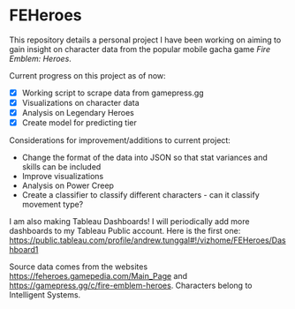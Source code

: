 # FEHeroes

This repository details a personal project I have been working on aiming to gain insight on character data from the popular mobile gacha game *Fire Emblem: Heroes*.

Current progress on this project as of now:

- [x] Working script to scrape data from gamepress.gg
- [x] Visualizations on character data
- [x] Analysis on Legendary Heroes
- [x] Create model for predicting tier

Considerations for improvement/additions to current project:

- Change the format of the data into JSON so that stat variances and skills can be included
- Improve visualizations
- Analysis on Power Creep
- Create a classifier to classify different characters - can it classify movement type?

I am also making Tableau Dashboards! I will periodically add more dashboards to my Tableau Public account. Here is the first one:  
https://public.tableau.com/profile/andrew.tunggal#!/vizhome/FEHeroes/Dashboard1

Source data comes from the websites https://feheroes.gamepedia.com/Main_Page and https://gamepress.gg/c/fire-emblem-heroes. Characters belong to Intelligent Systems.
